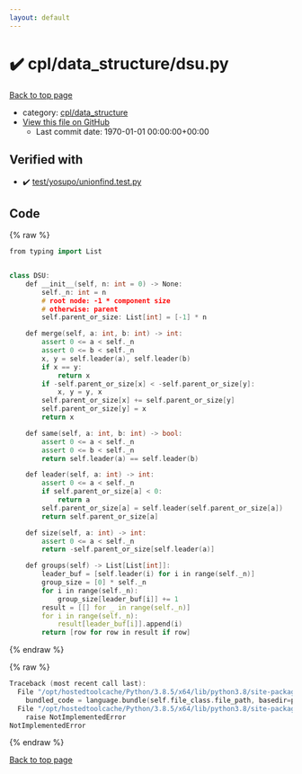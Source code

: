 ```yaml
---
layout: default
---
```


<!-- mathjax config similar to math.stackexchange -->
<script type="text/javascript" async
  src="https://cdnjs.cloudflare.com/ajax/libs/mathjax/2.7.5/MathJax.js?config=TeX-MML-AM_CHTML">
</script>
<script type="text/x-mathjax-config">
  MathJax.Hub.Config({
    TeX: { equationNumbers: { autoNumber: "AMS" }},
    tex2jax: {
      inlineMath: [ ['$','$'] ],
      processEscapes: true
    },
    "HTML-CSS": { matchFontHeight: false },
    displayAlign: "left",
    displayIndent: "2em"
  });
</script>

<script type="text/javascript" src="https://cdnjs.cloudflare.com/ajax/libs/jquery/3.4.1/jquery.min.js"></script>
<script src="https://cdn.jsdelivr.net/npm/jquery-balloon-js@1.1.2/jquery.balloon.min.js" integrity="sha256-ZEYs9VrgAeNuPvs15E39OsyOJaIkXEEt10fzxJ20+2I=" crossorigin="anonymous"></script>
<script type="text/javascript" src="../../../assets/js/copy-button.js"></script>
<link rel="stylesheet" href="../../../assets/css/copy-button.css" />


# :heavy_check_mark: cpl/data_structure/dsu.py

<a href="../../../index.html">Back to top page</a>

* category: <a href="../../../index.html#f94502e0ae6d80fbe0c13df140a5b263">cpl/data_structure</a>
* <a href="{{ site.github.repository_url }}/blob/master/cpl/data_structure/dsu.py">View this file on GitHub</a>
    - Last commit date: 1970-01-01 00:00:00+00:00




## Verified with

* :heavy_check_mark: <a href="../../../verify/test/yosupo/unionfind.test.py.html">test/yosupo/unionfind.test.py</a>


## Code

<a id="unbundled"></a>
{% raw %}
```cpp
from typing import List


class DSU:
    def __init__(self, n: int = 0) -> None:
        self._n: int = n
        # root node: -1 * component size
        # otherwise: parent
        self.parent_or_size: List[int] = [-1] * n

    def merge(self, a: int, b: int) -> int:
        assert 0 <= a < self._n
        assert 0 <= b < self._n
        x, y = self.leader(a), self.leader(b)
        if x == y:
            return x
        if -self.parent_or_size[x] < -self.parent_or_size[y]:
            x, y = y, x
        self.parent_or_size[x] += self.parent_or_size[y]
        self.parent_or_size[y] = x
        return x

    def same(self, a: int, b: int) -> bool:
        assert 0 <= a < self._n
        assert 0 <= b < self._n
        return self.leader(a) == self.leader(b)

    def leader(self, a: int) -> int:
        assert 0 <= a < self._n
        if self.parent_or_size[a] < 0:
            return a
        self.parent_or_size[a] = self.leader(self.parent_or_size[a])
        return self.parent_or_size[a]

    def size(self, a: int) -> int:
        assert 0 <= a < self._n
        return -self.parent_or_size[self.leader(a)]

    def groups(self) -> List[List[int]]:
        leader_buf = [self.leader(i) for i in range(self._n)]
        group_size = [0] * self._n
        for i in range(self._n):
            group_size[leader_buf[i]] += 1
        result = [[] for _ in range(self._n)]
        for i in range(self._n):
            result[leader_buf[i]].append(i)
        return [row for row in result if row]

```
{% endraw %}

<a id="bundled"></a>
{% raw %}
```cpp
Traceback (most recent call last):
  File "/opt/hostedtoolcache/Python/3.8.5/x64/lib/python3.8/site-packages/onlinejudge_verify/docs.py", line 349, in write_contents
    bundled_code = language.bundle(self.file_class.file_path, basedir=pathlib.Path.cwd())
  File "/opt/hostedtoolcache/Python/3.8.5/x64/lib/python3.8/site-packages/onlinejudge_verify/languages/python.py", line 84, in bundle
    raise NotImplementedError
NotImplementedError

```
{% endraw %}

<a href="../../../index.html">Back to top page</a>

